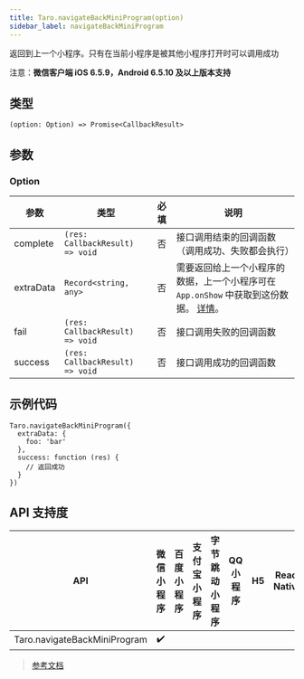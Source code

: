 ```yaml
---
title: Taro.navigateBackMiniProgram(option)
sidebar_label: navigateBackMiniProgram
---
```


返回到上一个小程序。只有在当前小程序是被其他小程序打开时可以调用成功

注意：**微信客户端 iOS 6.5.9，Android 6.5.10 及以上版本支持**

## 类型

```tsx
(option: Option) => Promise<CallbackResult>
```

## 参数

### Option

| 参数 | 类型 | 必填 | 说明 |
| --- | --- | :---: | --- |
| complete | `(res: CallbackResult) => void` | 否 | 接口调用结束的回调函数（调用成功、失败都会执行） |
| extraData | `Record<string, any>` | 否 | 需要返回给上一个小程序的数据，上一个小程序可在 `App.onShow` 中获取到这份数据。 [详情](https://developers.weixin.qq.com/miniprogram/dev/reference/api/App.html)。 |
| fail | `(res: CallbackResult) => void` | 否 | 接口调用失败的回调函数 |
| success | `(res: CallbackResult) => void` | 否 | 接口调用成功的回调函数 |

## 示例代码

```tsx
Taro.navigateBackMiniProgram({
  extraData: {
    foo: 'bar'
  },
  success: function (res) {
    // 返回成功
  }
})
```

## API 支持度

| API | 微信小程序 | 百度小程序 | 支付宝小程序 | 字节跳动小程序 | QQ 小程序 | H5 | React Native | 快应用 |
| :---: | :---: | :---: | :---: | :---: | :---: | :---: | :---: | :---: |
| Taro.navigateBackMiniProgram | ✔️ |  |  |  |  |  |  |  |

> [参考文档](https://developers.weixin.qq.com/miniprogram/dev/api/open-api/miniprogram-navigate/wx.navigateBackMiniProgram.html)
